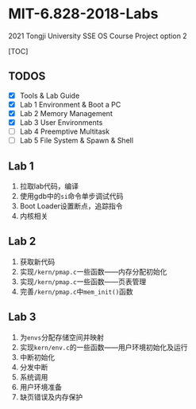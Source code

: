 # MIT-6.828-2018-Labs
2021 Tongji University SSE OS Course Project option 2

[TOC]



## TODOS

- [x] Tools & Lab Guide 
- [x] Lab 1 Environment & Boot a PC
- [x] Lab 2 Memory Management
- [x] Lab 3 User Environments
- [ ] Lab 4 Preemptive Multitask
- [ ] Lab 5 File System & Spawn & Shell

## Lab 1

1. 拉取lab代码，编译
2. 使用gdb中的`si`命令单步调试代码
3. Boot Loader设置断点，追踪指令
4. 内核相关

## Lab 2

1. 获取新代码
2. 实现`/kern/pmap.c`一些函数——内存分配初始化
3. 实现`/kern/pmap.c`一些函数——页表管理
4. 完善`/kern/pmap.c`中`mem_init()`函数

## Lab 3

1. 为`envs`分配存储空间并映射
2. 实现`kern/env.c`的一些函数——用户环境初始化及运行
3. 中断初始化
4. 分发中断
5. 系统调用
6. 用户环境准备
7. 缺页错误及内存保护
